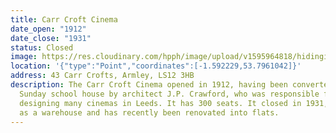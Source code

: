 ```yaml
---
title: Carr Croft Cinema
date_open: "1912"
date_close: "1931"
status: Closed
image: https://res.cloudinary.com/hpph/image/upload/v1595964818/hidinginplainsight/carrcroftcinema.svg
location: '{"type":"Point","coordinates":[-1.592229,53.7961042]}'
address: 43 Carr Crofts, Armley, LS12 3HB
description: The Carr Croft Cinema opened in 1912, having been converted from a
  Sunday school house by architect J.P. Crawford, who was responsible for
  designing many cinemas in Leeds. It has 300 seats. It closed in 1931, was used
  as a warehouse and has recently been renovated into flats.
---
```


